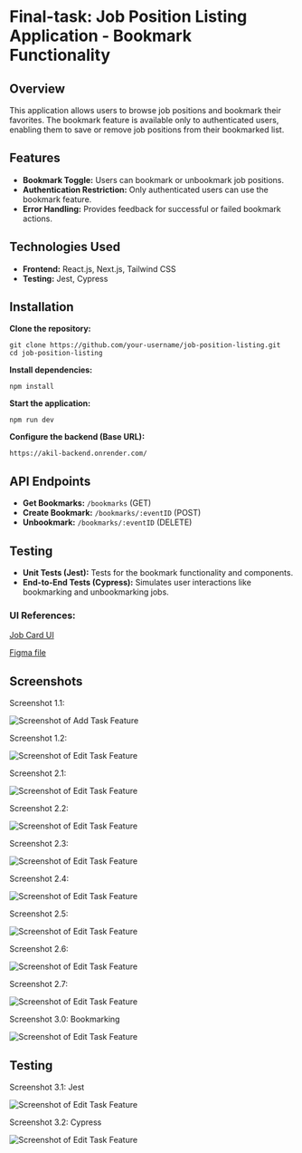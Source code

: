 <h1>Final-task: Job Position Listing Application - Bookmark Functionality</h1>

<h2>Overview</h2>
    <p>This application allows users to browse job positions and bookmark their favorites. The bookmark feature is available only to authenticated users, enabling them to save or remove job positions from their bookmarked list.</p>

<h2>Features</h2>
    <ul>
        <li><strong>Bookmark Toggle:</strong> Users can bookmark or unbookmark job positions.</li>
        <li><strong>Authentication Restriction:</strong> Only authenticated users can use the bookmark feature.</li>
        <li><strong>Error Handling:</strong> Provides feedback for successful or failed bookmark actions.</li>
    </ul>

<h2>Technologies Used</h2>
    <ul>
        <li><strong>Frontend:</strong> React.js, Next.js, Tailwind CSS</li>
        <li><strong>Testing:</strong> Jest, Cypress</li>
    </ul>

<h2>Installation</h2>
    <p><strong>Clone the repository:</strong></p>
    <pre><code>git clone https://github.com/your-username/job-position-listing.git
cd job-position-listing
</code></pre>

<p><strong>Install dependencies:</strong></p>
    <pre><code>npm install</code></pre>

<p><strong>Start the application:</strong></p>
    <pre><code>npm run dev</code></pre>

<p><strong>Configure the backend (Base URL):</strong></p>
    <pre><code>https://akil-backend.onrender.com/</code></pre>

<h2>API Endpoints</h2>
    <ul>
        <li><strong>Get Bookmarks:</strong> <code>/bookmarks</code> (GET)</li>
        <li><strong>Create Bookmark:</strong> <code>/bookmarks/:eventID</code> (POST)</li>
        <li><strong>Unbookmark:</strong> <code>/bookmarks/:eventID</code> (DELETE)</li>
    </ul>

<h2>Testing</h2>
    <ul>
        <li><strong>Unit Tests (Jest):</strong> Tests for the bookmark functionality and components.</li>
        <li><strong>End-to-End Tests (Cypress):</strong> Simulates user interactions like bookmarking and unbookmarking jobs.</li>
    </ul>

<h3>UI References:</h3>
    <p><a href="Job Card UI">Job Card UI</a></p>
    <p><a href="Figma file">Figma file</a></p>
<h2>Screenshots</h2>
    <p>Screenshot 1.1:</p>
    <img src="/final-task/public/assets/Screenshot-1.png" alt="Screenshot of Add Task Feature" />
    <p>Screenshot 1.2:</p>
    <img src="/final-task/public/assets/Screenshot-2.png" alt="Screenshot of Edit Task Feature" />
    <p>Screenshot 2.1:</p>
    <img src="/final-task/public/assets/Screenshot-3.png" alt="Screenshot of Edit Task Feature" />
    <p>Screenshot 2.2:</p>
    <img src="/final-task/public/assets/Screenshot-4.png" alt="Screenshot of Edit Task Feature" />
    <p>Screenshot 2.3:</p>
    <img src="/final-task/public/assets/Screenshot-5.png" alt="Screenshot of Edit Task Feature" />
    <p>Screenshot 2.4:</p>
    <img src="/final-task/public/assets/Screenshot-6.png" alt="Screenshot of Edit Task Feature" />
    <p>Screenshot 2.5:</p>
    <img src="/final-task/public/assets/Screenshot-7.png" alt="Screenshot of Edit Task Feature" />
    <p>Screenshot 2.6:</p>
    <img src="/final-task/public/assets/Screenshot-8.png" alt="Screenshot of Edit Task Feature" />
    <p>Screenshot 2.7:</p>
    <img src="/final-task/public/assets/Screenshot-9.png" alt="Screenshot of Edit Task Feature" />
    
<p>Screenshot 3.0: Bookmarking</p>
    <img src="/final-task/public/assets/Screenshot-10.png" alt="Screenshot of Edit Task Feature" />
    <h2>Testing</h2>
    <p>Screenshot 3.1: Jest</p>
    <img src="/final-task/public/assets/Screenshot-11.png" alt="Screenshot of Edit Task Feature" />
    <p>Screenshot 3.2: Cypress</p>
    <img src="/final-task/public/assets/Screenshot-12.png" alt="Screenshot of Edit Task Feature" />
